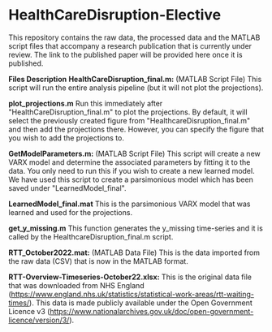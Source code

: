 # HealthCareDisruption-Elective

This repository contains the raw data, the processed data and the MATLAB script files that accompany a research publication that is currently under review. The link to the published paper will be provided here once it is published.

**Files Description**
**HealthCareDisruption_final.m:** (MATLAB Script File) This script will run the entire analysis pipeline (but it will not plot the projections).

**plot_projections.m** Run this immediately after "HealthCareDisruption_final.m" to plot the projections. By default, it will select the previously created figure from "HealthcareDisruption_final.m" and then add the projections there. However, you can specify the figure that you wish to add the projections to.

**GetModelParameters.m:**  (MATLAB Script File) This script will create a new VARX model and determine the associated parameters by fitting it to the data.  You only need to run this if you wish to create a new learned model. We have used this script to create a parsimonious model which has been saved under "LearnedModel_final".

**LearnedModel_final.mat** This is the parsimonious VARX model that was learned and used for the projections.

**get_y_missing.m** This function generates the y_missing time-series and it is called by the HealthcareDisruption_final.m script.

**RTT_October2022.mat:** (MATLAB Data File) This is the data imported from the raw data (CSV) that is now in the MATLAB format.

**RTT-Overview-Timeseries-October22.xlsx:** This is the original data file that was downloaded from NHS England (https://www.england.nhs.uk/statistics/statistical-work-areas/rtt-waiting-times/). This data is made publicly available under the Open Government Licence v3 (https://www.nationalarchives.gov.uk/doc/open-government-licence/version/3/).
